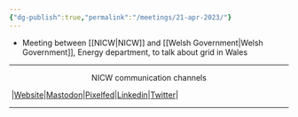 ```yaml
---
{"dg-publish":true,"permalink":"/meetings/21-apr-2023/"}
---
```


- Meeting between [[NICW\|NICW]] and [[Welsh Government\|Welsh Government]], Energy department, to talk about grid in Wales

***
<p style="text-align: center;">NICW communication channels</p>

󠁧 |[Website](https://nationalinfrastructurecommission.wales)|[Mastodon](https://toot.wales/@NICW)|[Pixelfed](https://pix.toot.wales/NICW)|[Linkedin](https://www.linkedin.com/company/26268509/)|[Twitter](https://twitter.com/InfraCommCymru)|
***
